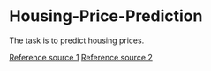 # Housing-Price-Prediction

The task is to predict housing prices.

[Reference source 1](https://www.kaggle.com/erick5/predicting-house-prices-with-machine-learning)
[Reference source 2](https://towardsdatascience.com/create-a-model-to-predict-house-prices-using-python-d34fe8fad88f)
